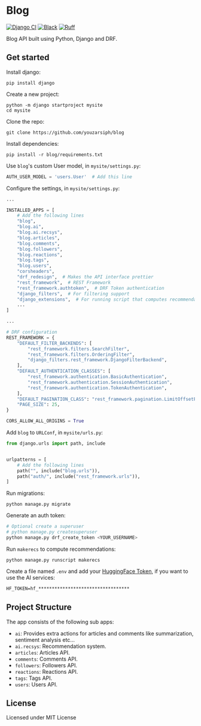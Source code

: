 # Blog

[![Django CI](https://github.com/youzarsiph/blog/actions/workflows/django.yml/badge.svg)](https://github.com/youzarsiph/blog/actions/workflows/django.yml)
[![Black](https://github.com/youzarsiph/blog/actions/workflows/black.yml/badge.svg)](https://github.com/youzarsiph/blog/actions/workflows/black.yml)
[![Ruff](https://github.com/youzarsiph/blog/actions/workflows/ruff.yml/badge.svg)](https://github.com/youzarsiph/blog/actions/workflows/ruff.yml)

Blog API built using Python, Django and DRF.

## Get started

Install django:

```console
pip install django
```

Create a new project:

```console
python -m django startproject mysite
cd mysite
```

Clone the repo:

```console
git clone https://github.com/youzarsiph/blog
```

Install dependencies:

```console
pip install -r blog/requirements.txt
```

Use `blog`'s custom User model, in `mysite/settings.py`:

```python
AUTH_USER_MODEL = 'users.User'  # Add this line
```

Configure the settings, in `mysite/settings.py`:

```python
...

INSTALLED_APPS = [
    # Add the following lines
    "blog",
    "blog.ai",
    "blog.ai.recsys",
    "blog.articles",
    "blog.comments",
    "blog.followers",
    "blog.reactions",
    "blog.tags",
    "blog.users",
    "corsheaders",
    "drf_redesign",  # Makes the API interface prettier
    "rest_framework",  # REST Framework
    "rest_framework.authtoken",  # DRF Token authentication
    "django_filters",  # For filtering support
    "django_extensions",  # For running script that computes recommendations
    ...
]

...

# DRF configuration
REST_FRAMEWORK = {
    "DEFAULT_FILTER_BACKENDS": [
        "rest_framework.filters.SearchFilter",
        "rest_framework.filters.OrderingFilter",
        "django_filters.rest_framework.DjangoFilterBackend",
    ],
    "DEFAULT_AUTHENTICATION_CLASSES": [
        "rest_framework.authentication.BasicAuthentication",
        "rest_framework.authentication.SessionAuthentication",
        "rest_framework.authentication.TokenAuthentication",
    ],
    "DEFAULT_PAGINATION_CLASS": "rest_framework.pagination.LimitOffsetPagination",
    "PAGE_SIZE": 25,
}

CORS_ALLOW_ALL_ORIGINS = True
```

Add `blog` to `URLConf`, in `mysite/urls.py`:

```python
from django.urls import path, include


urlpatterns = [
    # Add the following lines
    path("", include("blog.urls")),
    path("auth/", include("rest_framework.urls")),
]
```

Run migrations:

```console
python manage.py migrate
```

Generate an auth token:

```bash
# Optional create a superuser
# python manage.py createsuperuser
python manage.py drf_create_token <YOUR_USERNAME>
```

Run `makerecs` to compute recommendations:

```console
python manage.py runscript makerecs
```

Create a file named `.env` and add your [HuggingFace Token](https://huggingface.co), if you want to use the AI services:

```txt
HF_TOKEN=hf_**********************************
```

## Project Structure

The app consists of the following sub apps:

- `ai`: Provides extra actions for articles and comments like summarization, sentiment analysis etc...
- `ai.recsys`: Recommendation system.
- `articles`: Articles API.
- `comments`: Comments API.
- `followers`: Followers API.
- `reactions`: Reactions API.
- `tags`: Tags API.
- `users`: Users API.

## License

Licensed under MIT License
